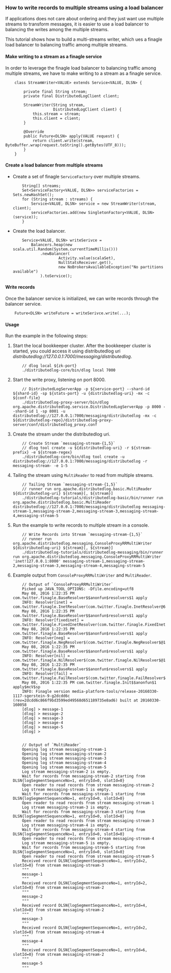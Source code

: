 ### How to write records to multiple streams using a load balancer

If applications does not care about ordering and they just want use multiple streams to transform messages, it is easier
to use a load balancer to balancing the writes among the multiple streams.

This tutorial shows how to build a multi-streams writer, which ues a finagle load balancer to balancing traffic among multiple streams.

#### Make writing to a stream as a finagle service

In order to leverage the finagle load balancer to balancing traffic among multiple streams, we have to make writing
to a stream as a finagle service.

```
    class StreamWriter<VALUE> extends Service<VALUE, DLSN> {

        private final String stream;
        private final DistributedLogClient client;

        StreamWriter(String stream,
                     DistributedLogClient client) {
            this.stream = stream;
            this.client = client;
        }

        @Override
        public Future<DLSN> apply(VALUE request) {
            return client.write(stream, ByteBuffer.wrap(request.toString().getBytes(UTF_8)));
        }
    } 
```

#### Create a load balancer from multiple streams

-   Create a set of finagle `ServiceFactory` over multiple streams.
    ```
        String[] streams;
        Set<ServiceFactory<VALUE, DLSN>> serviceFactories = Sets.newHashSet();
        for (String stream : streams) {
            Service<VALUE, DLSN> service = new StreamWriter(stream, client);
            serviceFactories.add(new SingletonFactory<VALUE, DLSN>(service));
        }
    ```  

-   Create the load balancer.
    ```
        Service<VALUE, DLSN> writeSerivce =
            Balancers.heap(new scala.util.Random(System.currentTimeMillis()))
                .newBalancer(
                        Activity.value(scalaSet),
                        NullStatsReceiver.get(),
                        new NoBrokersAvailableException("No partitions available")
                ).toService();
    ```

#### Write records

Once the balancer service is initialized, we can write records through the balancer service.

```
    Future<DLSN> writeFuture = writeSerivce.write(...);
```


#### Usage

Run the example in the following steps:

1.  Start the local bookkeeper cluster. After the bookkeeper cluster is started, you could access
    it using distributedlog uri *distributedlog://127.0.0.1:7000/messaging/distributedlog*.

    ```
        // dlog local ${zk-port}
        ./distributedlog-core/bin/dlog local 7000
    ```

2.  Start the write proxy, listening on port 8000.
    ```
        // DistributedLogServerApp -p ${service-port} --shard-id ${shard-id} -sp ${stats-port} -u {distributedlog-uri} -mx -c ${conf-file}
        ./distributedlog-proxy-server/bin/dlog org.apache.distributedlog.service.DistributedLogServerApp -p 8000 --shard-id 1 -sp 8001 -u distributedlog://127.0.0.1:7000/messaging/distributedlog -mx -c ${distributedlog-repo}/distributedlog-proxy-server/conf/distributedlog_proxy.conf
    ```

3.  Create the stream under the distributedlog uri.

    ```
        // Create Stream `messaging-stream-{1,5}`
        // dlog tool create -u ${distributedlog-uri} -r ${stream-prefix} -e ${stream-regex}
        ./distributedlog-core/bin/dlog tool create -u distributedlog://127.0.0.1:7000/messaging/distributedlog -r messaging-stream- -e 1-5
    ```

4.  Tailing the stream using `MultiReader` to read from multiple streams.
    ```
        // Tailing Stream `messaging-stream-{1,5}`
        // runner run org.apache.distributedlog.basic.MultiReader ${distributedlog-uri} ${stream}[, ${stream}]
        ./distributedlog-tutorials/distributedlog-basic/bin/runner run org.apache.distributedlog.basic.MultiReader distributedlog://127.0.0.1:7000/messaging/distributedlog messaging-stream-1,messaging-stream-2,messaging-stream-3,messaging-stream-4,messaging-stream-5
    ```

6.  Run the example to write records to multiple stream in a console.
    ```
        // Write Records into Stream `messaging-stream-{1,5}`
        // runner run org.apache.distributedlog.messaging.ConsoleProxyRRMultiWriter ${distributedlog-uri} ${stream}[, ${stream}]
        ./distributedlog-tutorials/distributedlog-messaging/bin/runner run org.apache.distributedlog.messaging.ConsoleProxyRRMultiWriter 'inet!127.0.0.1:8000' messaging-stream-1,messaging-stream-2,messaging-stream-3,messaging-stream-4,messaging-stream-5
    ```

7.  Example output from `ConsoleProxyRRMultiWriter` and `MultiReader`.
    ```
        // Output of `ConsoleProxyRRMultiWriter`
        Picked up JAVA_TOOL_OPTIONS: -Dfile.encoding=utf8
        May 08, 2016 1:22:35 PM com.twitter.finagle.BaseResolver$$anonfun$resolvers$1 apply
        INFO: Resolver[inet] = com.twitter.finagle.InetResolver(com.twitter.finagle.InetResolver@6c4cbf96)
        May 08, 2016 1:22:35 PM com.twitter.finagle.BaseResolver$$anonfun$resolvers$1 apply
        INFO: Resolver[fixedinet] = com.twitter.finagle.FixedInetResolver(com.twitter.finagle.FixedInetResolver@57052dc3)
        May 08, 2016 1:22:35 PM com.twitter.finagle.BaseResolver$$anonfun$resolvers$1 apply
        INFO: Resolver[neg] = com.twitter.finagle.NegResolver$(com.twitter.finagle.NegResolver$@14ff89d7)
        May 08, 2016 1:22:35 PM com.twitter.finagle.BaseResolver$$anonfun$resolvers$1 apply
        INFO: Resolver[nil] = com.twitter.finagle.NilResolver$(com.twitter.finagle.NilResolver$@14b28d06)
        May 08, 2016 1:22:35 PM com.twitter.finagle.BaseResolver$$anonfun$resolvers$1 apply
        INFO: Resolver[fail] = com.twitter.finagle.FailResolver$(com.twitter.finagle.FailResolver$@56488f87)
        May 08, 2016 1:22:35 PM com.twitter.finagle.Init$$anonfun$1 apply$mcV$sp
        INFO: Finagle version media-platform-tools/release-20160330-1117-sgerstein-9-g2dcdd6c (rev=2dcdd6c866f9bd3599ed49568d651189735e8ad6) built at 20160330-160058
        [dlog] > message-1
        [dlog] > message-2
        [dlog] > message-3
        [dlog] > message-4
        [dlog] > message-5
        [dlog] >


        // Output of `MultiReader`
        Opening log stream messaging-stream-1
        Opening log stream messaging-stream-2
        Opening log stream messaging-stream-3
        Opening log stream messaging-stream-4
        Opening log stream messaging-stream-5
        Log stream messaging-stream-2 is empty.
        Wait for records from messaging-stream-2 starting from DLSN{logSegmentSequenceNo=1, entryId=0, slotId=0}
        Open reader to read records from stream messaging-stream-2
        Log stream messaging-stream-1 is empty.
        Wait for records from messaging-stream-1 starting from DLSN{logSegmentSequenceNo=1, entryId=0, slotId=0}
        Open reader to read records from stream messaging-stream-1
        Log stream messaging-stream-3 is empty.
        Wait for records from messaging-stream-3 starting from DLSN{logSegmentSequenceNo=1, entryId=0, slotId=0}
        Open reader to read records from stream messaging-stream-3
        Log stream messaging-stream-4 is empty.
        Wait for records from messaging-stream-4 starting from DLSN{logSegmentSequenceNo=1, entryId=0, slotId=0}
        Open reader to read records from stream messaging-stream-4
        Log stream messaging-stream-5 is empty.
        Wait for records from messaging-stream-5 starting from DLSN{logSegmentSequenceNo=1, entryId=0, slotId=0}
        Open reader to read records from stream messaging-stream-5
        Received record DLSN{logSegmentSequenceNo=1, entryId=2, slotId=0} from stream messaging-stream-3
        """
        message-1
        """
        Received record DLSN{logSegmentSequenceNo=1, entryId=2, slotId=0} from stream messaging-stream-2
        """
        message-2
        """
        Received record DLSN{logSegmentSequenceNo=1, entryId=4, slotId=0} from stream messaging-stream-2
        """
        message-3
        """
        Received record DLSN{logSegmentSequenceNo=1, entryId=2, slotId=0} from stream messaging-stream-4
        """
        message-4
        """
        Received record DLSN{logSegmentSequenceNo=1, entryId=6, slotId=0} from stream messaging-stream-2
        """
        message-5
        """
    ```
